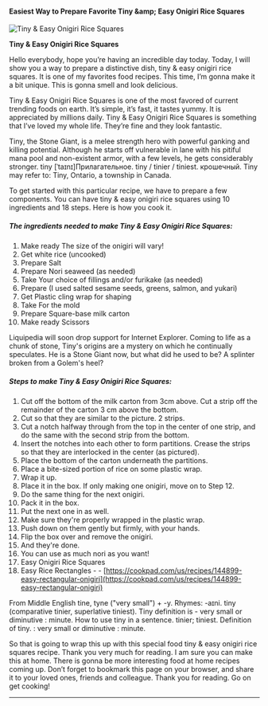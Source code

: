             

#### Easiest Way to Prepare Favorite Tiny &amp;amp; Easy Onigiri Rice Squares

![Tiny &amp; Easy Onigiri Rice Squares](https://img-global.cpcdn.com/recipes/6286850036596736/751x532cq70/tiny-easy-onigiri-rice-squares-recipe-main-photo.jpg)

**Tiny &amp; Easy Onigiri Rice Squares**

Hello everybody, hope you’re having an incredible day today. Today, I will show you a way to prepare a distinctive dish, tiny & easy onigiri rice squares. It is one of my favorites food recipes. This time, I’m gonna make it a bit unique. This is gonna smell and look delicious.

Tiny & Easy Onigiri Rice Squares is one of the most favored of current trending foods on earth. It’s simple, it’s fast, it tastes yummy. It is appreciated by millions daily. Tiny & Easy Onigiri Rice Squares is something that I’ve loved my whole life. They’re fine and they look fantastic.

Tiny, the Stone Giant, is a melee strength hero with powerful ganking and killing potential. Although he starts off vulnerable in lane with his pitiful mana pool and non-existent armor, with a few levels, he gets considerably stronger. tiny \[ˈtaɪnɪ\]Прилагательное. tiny / tinier / tiniest. крошечный. Tiny may refer to: Tiny, Ontario, a township in Canada.

To get started with this particular recipe, we have to prepare a few components. You can have tiny & easy onigiri rice squares using 10 ingredients and 18 steps. Here is how you cook it.

##### The ingredients needed to make Tiny & Easy Onigiri Rice Squares:

1.  Make ready The size of the onigiri will vary!
2.  Get white rice (uncooked)
3.  Prepare Salt
4.  Prepare Nori seaweed (as needed)
5.  Take Your choice of fillings and/or furikake (as needed)
6.  Prepare (I used salted sesame seeds, greens, salmon, and yukari)
7.  Get Plastic cling wrap for shaping
8.  Take For the mold
9.  Prepare Square-base milk carton
10.  Make ready Scissors

Liquipedia will soon drop support for Internet Explorer. Coming to life as a chunk of stone, Tiny's origins are a mystery on which he continually speculates. He is a Stone Giant now, but what did he used to be? A splinter broken from a Golem's heel?

##### Steps to make Tiny & Easy Onigiri Rice Squares:

1.  Cut off the bottom of the milk carton from 3cm above. Cut a strip off the remainder of the carton 3 cm above the bottom.
2.  Cut so that they are similar to the picture. 2 strips.
3.  Cut a notch halfway through from the top in the center of one strip, and do the same with the second strip from the bottom.
4.  Insert the notches into each other to form partitions. Crease the strips so that they are interlocked in the center (as pictured).
5.  Place the bottom of the carton underneath the partitions.
6.  Place a bite-sized portion of rice on some plastic wrap.
7.  Wrap it up.
8.  Place it in the box. If only making one onigiri, move on to Step 12.
9.  Do the same thing for the next onigiri.
10.  Pack it in the box.
11.  Put the next one in as well.
12.  Make sure they're properly wrapped in the plastic wrap.
13.  Push down on them gently but firmly, with your hands.
14.  Flip the box over and remove the onigiri.
15.  And they're done.
16.  You can use as much nori as you want!
17.  Easy Onigiri Rice Squares
18.  Easy Rice Rectangles - - [https://cookpad.com/us/recipes/144899-easy-rectangular-onigiri](https://cookpad.com/us/recipes/144899-easy-rectangular-onigiri)

From Middle English tine, tyne ("very small") + -y. Rhymes: -aɪni. tiny (comparative tinier, superlative tiniest). Tiny definition is - very small or diminutive : minute. How to use tiny in a sentence. tinier; tiniest. Definition of tiny. : very small or diminutive : minute.

So that is going to wrap this up with this special food tiny & easy onigiri rice squares recipe. Thank you very much for reading. I am sure you can make this at home. There is gonna be more interesting food at home recipes coming up. Don’t forget to bookmark this page on your browser, and share it to your loved ones, friends and colleague. Thank you for reading. Go on get cooking!

* * *